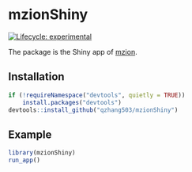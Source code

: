 
<!-- README.md is generated from README.Rmd. Please edit that file -->

# mzionShiny

<!-- badges: start -->

[![Lifecycle:
experimental](https://img.shields.io/badge/lifecycle-experimental-orange.svg)](https://lifecycle.r-lib.org/articles/stages.html#experimental)
<!-- badges: end -->

The package is the Shiny app of
[mzion](https://github.com/qzhang503/mzion/).

## Installation

``` r
if (!requireNamespace("devtools", quietly = TRUE))
    install.packages("devtools")
devtools::install_github("qzhang503/mzionShiny")
```

## Example

``` r
library(mzionShiny)
run_app()
```
